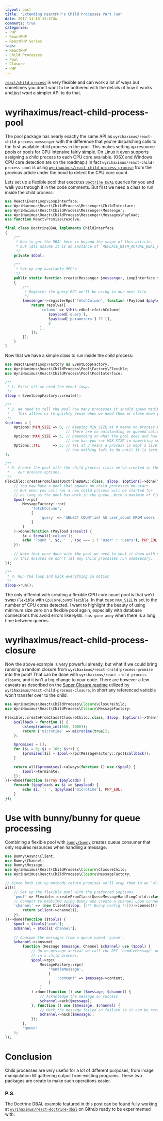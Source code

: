 ```yaml
---
layout: post
title: "Extending ReactPHP's Child Processes Part Two"
date: 2017-11-16 13:37dw
comments: true
categories:
- PHP
- ReactPHP
- ReactPHP Series
tags:
- ReactPHP
- Child Processes
- Pool
- Closure
- PHP
---
```


[`react/child-process`](https://github.com/reactphp/child-process)  is very flexible and can work a lot of ways but sometimes you don't want to be bothered with the details of how it works and *just want* a simpler API to do that.

<!-- More -->

# wyrihaximus/react-child-process-pool 

The pool package has nearly exactly the same API as `wyrihaximus/react-child-process-messenger` 
with the difference that you're dispatching calls to the first available child process in the pool.
This makes setting up resource pools or pools for CPU intensive fairly simple. On Linux it even supports 
assigning a child process to each CPU core available. (OSX and Windows CPU core detection are on the roadmap.)
In fact `wyrihaximus/react-child-process-pool` is using [`wyrihaximus/react-child-process-promise`](/2017/06/extending-react-child-process-part-one/#wyrihaximus%2Freact-child-process-promise) 
from the previous article under the hood to detect the CPU core count.

Lets set up a flexible pool that executes [`Doctrine DBAL`](https://github.com/doctrine/dbal) queries for you and walk you through it in the code comments. 
But first we need a class to run inside the child process:  

```php
use React\EventLoop\LoopInterface;
use WyriHaximus\React\ChildProcess\Messenger\ChildInterface;
use WyriHaximus\React\ChildProcess\Messenger\Messenger;
use WyriHaximus\React\ChildProcess\Messenger\Messages\Payload;
use function React\Promise\resolve;

final class DoctrineDBAL implements ChildInterface
{
    /**
     * How to get the DBAL here is beyond the scope of this article,
     * but lets assume it is an instance of `REPLACE_WITH_ACTUAL_DBAL_FQCN`.
     */
    private $dbal;
    
    /**
     * Set up any available RPC's
     */
    public static function create(Messenger $messenger, LoopInterface $loop)
    {
        /**
         * Register the query RPC we'll be using in our next file.
         */
        $messenger->registerRpc('fetchColumn', function (Payload $payload) {
            return resolve([
                'column' => $this->dbal->fetchColumn(
                    $payload['query'],
                    $payload['parameters'] ?? [],
                    0
                ),
            ]);
        });
    }
}
```

Now that we have a simple class to run inside the child process:

```php
use React\EventLoop\Factory as EventLoopFactory;
use WyriHaximus\React\ChildProcess\Pool\Factory\Flexible;
use WyriHaximus\React\ChildProcess\Pool\PoolInterface;

/**
 * 1. First off we need the event loop.
 */
$loop = EventLoopFactory::create();

/**
 * 2. We need to tell the pool how many processes it should spawn minimally and maximally.
 *    This allows us to quickly reuse when we need them or close down processes when we don't.
 */ 
$options = [
    Options::MIN_SIZE => 0, // Keeping MIN_SIZE at 0 means no process will be running when 
                            // there are no outstanding or queued calls.
    Options::MAX_SIZE => 5, // Depending on what the pool does and how many resources your 
                            // box has you set MAX_SIZE to something suitable.
    Options::TTL      => 3, // TTL at 3 means a process is kept a live for 3 seconds when it 
                            // has nothing left to do until it is terminated. 
];

/**
 * 3. Create the pool with the child process class we've created in the previous codeblock and 
 *    our process options.
 */
Flexible::createFromClass(DoctrineDBAL::class, $loop, $options)->done(function (PoolInterface $pool) {
    // You now have a pool that spawns no child processes on start.
    // But when you call rpc a new child process will be started for 
    // as long as the pool has work in the queue. With a maximum of five.
    $pool->rpc(
        MessageFactory::rpc(
            'fetchColumn',
            [
                'query' => 'SELECT COUNT(id) AS user_count FROM users',
            ]
        )
    )->done(function (Payload $result) {
        $c = $result['column'];
        echo 'Found ', $c, ' ', ($c === 1 ? 'user' : 'users'), PHP_EOL;
    });
    
    // Note that once done with the pool we need to shut it down with $pool->terminate();
    // this ensures we don't let any child processes run unnesecary.
});

/**
 * 4. Run the loop and kick everything in motion
 */
$loop->run();
```

The only different with creating a flexible CPU core count pool is that we'd swap `Flexible` with `CpuCoreCountFlexible`. 
In that case `MAX_SIZE` is set to the number of CPU cores detected. I want to highlight the beauty of using minimum size zero
on a flexible pool again, especially with database connections this avoid errors like `MySQL has gone away` when there is a long
time between queries.

# wyrihaximus/react-child-process-closure

Now the above example is very powerful already, but what if we could bring running a random closure from 
`wyrihaximus/react-child-process-promise` into the pool? That can be done with `wyrihaximus/react-child-process-closure`, and it 
isn't a big change to your code. There are however a few caveats as described on the [Super Closure readme](https://github.com/jeremeamia/super_closure#caveats)
utilized by `wyrihaximus/react-child-process-closure`, in short any referenced variable won't transfer over to the child.

```php
use WyriHaximus\React\ChildProcess\Closure\ClosureChild;
use WyriHaximus\React\ChildProcess\Closure\MessageFactory;

Flexible::createFromClass(ClosureChild::class, $loop, $options)->then(function (PoolInterface $pool) {
    $callback = function () {
        usleep(random_int(500, 1000));
        return ['microtime' => microtime(true)];
    };

    $promises = [];
    for ($i = 0; $i < 166; $i++) {
        $promises[$i] = $pool->rpc(MessageFactory::rpc($callback));
    }

    return all($prommises)->always(function () use ($pool) {
        $pool->terminate;
    });
})->done(function (array $payloads) {
    foreach ($payloads as $i => $payload) {
        echo $i, ': ', $payload['microtime'], PHP_EOL;
    }
});
```

# Use with bunny/bunny for queue processing

Combining a flexible pool with [`bunny/bunny`](https://github.com/jakubkulhan/bunny) creates queue consumer that only requires resources when handling a message.

```php
use Bunny\Async\Client;
use Bunny\Channel;
use Bunny\Message;
use WyriHaximus\React\ChildProcess\Closure\ClosureChild;
use WyriHaximus\React\ChildProcess\Closure\MessageFactory;

// Since both set up methods return promises we'll wrap them in an `all` so we get them together when they succeed.
all([
    // Set up the flexible pool with the preferred $options.
    'pool' => Flexible::createFromClass(QueueMessageHandlingChild::class, $loop, $options),
    // Connect to RabbitMQ using Bunny and create a channel upon connecting.
    'channel' => (new Client($loop, [/** Bunny config */]))->connect()->then(function (Client $client) {
        return $client->channel();
    }),
])->done(function ($tools) {
    $pool = $tools['pool'];
    $channel = $tools['channel'];
    
    // Consume the messages from a queue named `queue`.
    $channel->consume(
        function (Message $message, Channel $channel) use ($pool) {
            // Up on message arrival we call the RPC `handleMessage` on the pool to handle the message
            // in a child process.
            $pool->rpc(
                MessageFactory::rpc(
                    'handleMessage',
                    [
                        'content' => $message->content,
                    ]
                )
            )->done(function () use ($message, $channel) {
                // Acknoledge the message on success
                $channel->ack($message);
            }, function () use ($message, $channel) {
                // Mark the message failed on failure so it can be retried
                $channel->nack($message);
            });
        }, 
        'queue'
    );
});
```

# Conclusion

Child processes are very useful for a lot of different purposes, from image manipulation till gathering output from existing programs. 
These two packages are create to make such operations easier. 

### P.S.

The Doctrine DBAL example featured in this post can be found fully working at [`wyrihaximus/react-doctrine-dbal`](https://github.com/WyriHaximus/reactphp-doctrine-dbal) 
on Github ready to be experimented with. 
